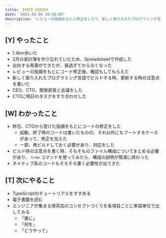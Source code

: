 ```yaml
---
title: 【YWT】210204
date: "2021-02-04 19:10:00"
description: "レビューの指摘をもとに修正をしたり、新しく取り入れたプログラミング言語でビルドする方法をまとめたりした"
---
```


## [Y] やったこと

- 1.4km歩いた
- 2月の家計簿を作り忘れていたため、Spreadsheetで作成した
- 出社する用事ができたが、昼過ぎてからなくなった
- レビューの指摘をもとにコード修正後、確認もしてもらえた
- 新しく取り入れたプログラミング言語でビルドする時、更新する時の注意点を書いた
- CEO、CTO、開発部長と会議をした
- CTOに明日のタスクをすり合わせした

## [W] わかったこと

- 昨日、CTOから受けた指摘をもとにコードの修正をした
  - 起動、終了時のコードは書いたものの、それ以外にもブートするケースがあって、修正を加えた
  - 一部、再ビルドしておく必要があり、対応をした
- ビルド時の注意点を書く時、そもそものファイル構成についてまとめる必要があり、 `tree` コマンドを使ってみたら、構成の説明が簡潔に終わった
- ネイティブ系のコードもそろそろ書く必要性が出てきた

## [T] 次にやること

- TypeScriptのチュートリアルをすすめる
- 電子書籍を読む
- エンジニアが集まる喫茶店のコンセプトづくりを各項目ごとに単語単位で出してみる
  - 「誰に」
  - 「何を」
  - 「どうやって」
